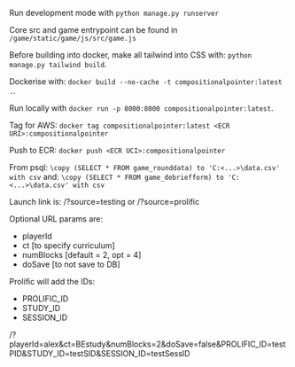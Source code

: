 Run development mode with `python manage.py runserver`

Core src and game entrypoint can be found in `/game/static/game/js/src/game.js`

Before building into docker, make all tailwind into CSS with: `python manage.py tailwind build`.

Dockerise with: `docker build --no-cache -t compositionalpointer:latest .`.

Run locally with `docker run -p 8000:8000 compositionalpointer:latest`.

Tag for AWS: `docker tag compositionalpointer:latest <ECR URI>:compositionalpointer`

Push to ECR: `docker push <ECR UCI>:compositionalpointer`

From psql: `\copy (SELECT * FROM game_rounddata) to 'C:<...>\data.csv' with csv`
and: `\copy (SELECT * FROM game_debriefform) to 'C:<...>\data.csv' with csv`

Launch link is: /?source=testing or /?source=prolific

Optional URL params are:
- playerId
- ct [to specify curriculum]
- numBlocks [default = 2, opt = 4]
- doSave [to not save to DB]

Prolific will add the IDs:
- PROLIFIC_ID
- STUDY_ID
- SESSION_ID

/?playerId=alex&ct=BEstudy&numBlocks=2&doSave=false&PROLIFIC_ID=testPID&STUDY_ID=testSID&SESSION_ID=testSessID